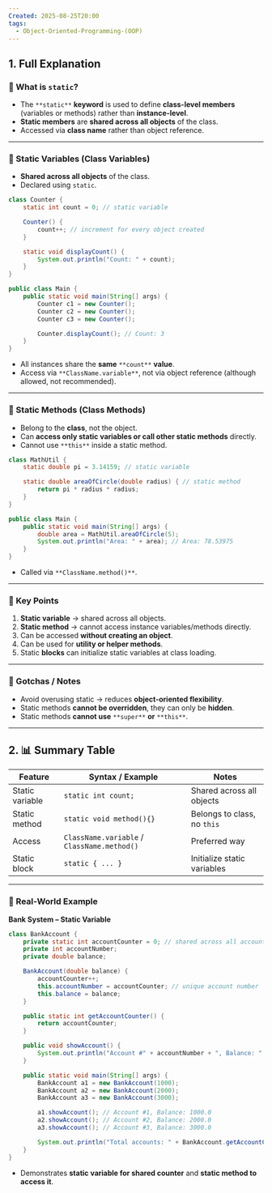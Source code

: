 ```yaml
---
Created: 2025-08-25T20:00
tags:
  - Object-Oriented-Programming-(OOP)
---
```

## 1. Full Explanation

### 🔹 What is `static`?

- The `**static**` **keyword** is used to define **class-level members** (variables or methods) rather than **instance-level**.
- **Static members** are **shared across all objects** of the class.
- Accessed via **class name** rather than object reference.

---

### 🔹 Static Variables (Class Variables)

- **Shared across all objects** of the class.
- Declared using `static`.

```Java
class Counter {
    static int count = 0; // static variable

    Counter() {
        count++; // increment for every object created
    }

    static void displayCount() {
        System.out.println("Count: " + count);
    }
}

public class Main {
    public static void main(String[] args) {
        Counter c1 = new Counter();
        Counter c2 = new Counter();
        Counter c3 = new Counter();

        Counter.displayCount(); // Count: 3
    }
}

```

- All instances share the **same** `**count**` **value**.
- Access via `**ClassName.variable**`, not via object reference (although allowed, not recommended).

---

### 🔹 Static Methods (Class Methods)

- Belong to the **class**, not the object.
- Can **access only static variables or call other static methods** directly.
- Cannot use `**this**` inside a static method.

```Java
class MathUtil {
    static double pi = 3.14159; // static variable

    static double areaOfCircle(double radius) { // static method
        return pi * radius * radius;
    }
}

public class Main {
    public static void main(String[] args) {
        double area = MathUtil.areaOfCircle(5);
        System.out.println("Area: " + area); // Area: 78.53975
    }
}

```

- Called via `**ClassName.method()**`.

---

### 🔹 Key Points

1. **Static variable** → shared across all objects.
2. **Static method** → cannot access instance variables/methods directly.
3. Can be accessed **without creating an object**.
4. Can be used for **utility or helper methods**.
5. Static **blocks** can initialize static variables at class loading.

---

### 🔹 Gotchas / Notes

- Avoid overusing static → reduces **object-oriented flexibility**.
- Static methods **cannot be overridden**, they can only be **hidden**.
- Static methods **cannot use** `**super**` **or** `**this**`.

---

## 2. 📊 Summary Table

|Feature|Syntax / Example|Notes|
|---|---|---|
|Static variable|`static int count;`|Shared across all objects|
|Static method|`static void method(){}`|Belongs to class, no `this`|
|Access|`ClassName.variable` / `ClassName.method()`|Preferred way|
|Static block|`static { ... }`|Initialize static variables|

---

### 🔹 Real-World Example

**Bank System – Static Variable**

```Java
class BankAccount {
    private static int accountCounter = 0; // shared across all accounts
    private int accountNumber;
    private double balance;

    BankAccount(double balance) {
        accountCounter++;
        this.accountNumber = accountCounter; // unique account number
        this.balance = balance;
    }

    public static int getAccountCounter() {
        return accountCounter;
    }

    public void showAccount() {
        System.out.println("Account #" + accountNumber + ", Balance: " + balance);
    }

    public static void main(String[] args) {
        BankAccount a1 = new BankAccount(1000);
        BankAccount a2 = new BankAccount(2000);
        BankAccount a3 = new BankAccount(3000);

        a1.showAccount(); // Account #1, Balance: 1000.0
        a2.showAccount(); // Account #2, Balance: 2000.0
        a3.showAccount(); // Account #3, Balance: 3000.0

        System.out.println("Total accounts: " + BankAccount.getAccountCounter()); // 3
    }
}

```

- Demonstrates **static variable for shared counter** and **static method to access it**.